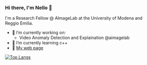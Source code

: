 ### Hi there, I'm Nello 👋

I'm a Research Fellow @ AImageLab at the University of Modena and Reggio Emilia.

- 🔭 I’m currently working on:
  - Video Anomaly Detection and Explaination @aimagelab
- 🌱 I’m currently learning *c++*
- 📃 [My web page](https://apanariello4.github.io/)



[![Top Langs](https://github-readme-stats.vercel.app/api/top-langs/?username=apanariello4&layout=compact)](https://github.com/anuraghazra/github-readme-stats)





<!--
[![Visits Badge](https://badges.pufler.dev/visits/apanariello4/apanariello4)](https://github.com/apanariello4/)

**apanariello4/apanariello4** is a ✨ _special_ ✨ repository because its `README.md` (this file) appears on your GitHub profile.

Here are some ideas to get you started:

- 🔭 I’m currently working on ...
- 🌱 I’m currently learning ...
- 👯 I’m looking to collaborate on ...
- 🤔 I’m looking for help with ...
- 💬 Ask me about ...
- 📫 How to reach me: ...
- 😄 Pronouns: ...
- ⚡ Fun fact: ...
-->
